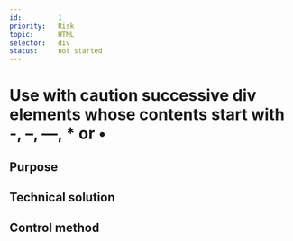 ```yaml
---
id:         1
priority:   Risk
topic:      HTML
selector:   div
status:     not started
---
```


# Use with caution successive div elements whose contents start with -, –, —, * or •

## Purpose

## Technical solution

## Control method
